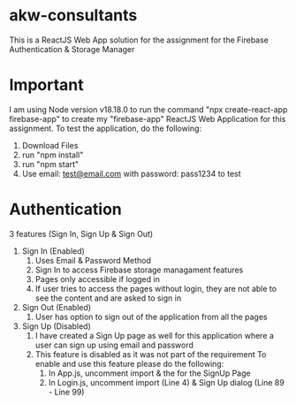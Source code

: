 # akw-consultants
This is a ReactJS Web App solution for the assignment for the Firebase Authentication &amp; Storage Manager

# Important
I am using Node version v18.18.0 to run the command "npx create-react-app firebase-app" to create my "firebase-app" ReactJS Web Application for this assignment.
To test the application, do the following:
1. Download Files
2. run "npm install"
3. run "npm start"
4. Use email: test@email.com with password: pass1234 to test

# Authentication
3 features (Sign In, Sign Up & Sign Out)
  1. Sign In (Enabled)
       1. Uses Email & Password Method
       2. Sign In to access Firebase storage managament features
       3. Pages only accessible if logged in
       4. If user tries to access the pages without login, they are not able to see the content and are asked to sign in
  2. Sign Out (Enabled)
       1. User has option to sign out of the application from all the pages
  3. Sign Up (Disabled)
       1. I have created a Sign Up page as well for this application where a user can sign up using email and password
       2. This feature is disabled as it was not part of the requirement
            To enable and use this feature please do the following:
            1. In App.js, uncomment import & the <Route/> for the SignUp Page
            2. In Login.js, uncomment import (Line 4) & Sign Up dialog (Line 89 - Line 99)
